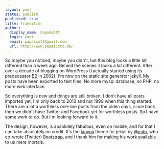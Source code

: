 ```yaml
---
layout: post
status: publish
published: true
title: Transition
author:
  display_name: PapaScott
  login: root
  email: papascott@gmail.com
  url: http://www.papascott.de/
---
```

So maybe you noticed, maybe you didn't, but this blog looks a little bit different than a week ago. Behind the scenes it looks a *lot* different. After over a decade of blogging on WordPress (I actually started using its predecessor [B2](http://cafelog.com/) in 2002), I'm now on the static site generator jekyll. My posts have been exported to text files. No more mysql database, no PHP, no more web interface. 

So everything is new and things are still broken. I don't have all posts imported yet, I'm only back to 2012 and not 1999 when this thing started. There are a lot a worthless one-line posts from the olden days, since back then we didn't have Twitter and Facebook yet for worthless posts. So I have some work to do. But I'm looking forward to it.

The design, however, is absolutely fabulous, even on mobile, and for that I can take absolutely no credit. It's the [lanyon](http://lanyon.getpoole.com/) theme for jekyll by [@mdo](https://twitter.com/mdo), who co-wrote (Twitter) [Bootstrap](http://getbootstrap.com/), and I thank him for making his work available to us mere mortals. 